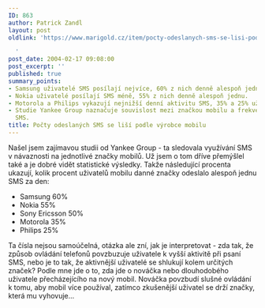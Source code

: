 ```yaml
---
ID: 863
author: Patrick Zandl
layout: post
oldlink: 'https://www.marigold.cz/item/pocty-odeslanych-sms-se-lisi-podle-vyrobce-mobilu

  '
post_date: 2004-02-17 09:08:00
post_excerpt: ''
published: true
summary_points:
- Samsung uživatelé SMS posílají nejvíce, 60% z nich denně alespoň jednu.
- Nokia uživatelé posílají SMS méně, 55% z nich denně alespoň jednu.
- Motorola a Philips vykazují nejnižší denní aktivitu SMS, 35% a 25% uživatelů.
- Studie Yankee Group naznačuje souvislost mezi značkou mobilu a frekvencí odesílání
  SMS.
title: Počty odeslaných SMS se liší podle výrobce mobilu
---
```


<p>
Našel jsem zajímavou studii od Yankee Group - ta sledovala využívání SMS v návaznosti na jednotlivé značky mobilů. Už jsem o tom dříve přemýšlel také a je dobré vidět statistické výsledky. Takže následující procenta ukazují, kolik procent uživatelů mobilu danné značky odeslalo alespoň jednu SMS za den:</p>

<UL>
<LI>Samsung 60%</LI>
<LI>Nokia 55%</LI>
<LI>Sony Ericsson 50%</LI>
<LI>Motorola 35%</LI>
<LI>Philips 25%</LI></UL>
<p>
Ta čísla nejsou samoúčelná, otázka ale zní, jak je interpretovat - zda tak, že způsob ovládání telefonů povzbuzuje uživatele k vyšší aktivitě při psaní SMS, nebo je to tak, že aktivnější uživatelé se shlukují kolem určitých značek? Podle mne jde o to, zda jde o nováčka nebo dlouhodobého uživatele přecházejícího na nový mobil. Nováčka povzbudí slušné ovládání k tomu, aby mobil více používal, zatímco zkušenější uživatel se drží značky, která mu vyhovuje...</p>